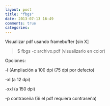 ```yaml
---
layout: post
title: "fbgs"
date: 2013-07-13 16:49
comments: true
categories: 
---
```

Visualizar pdf usando framebuffer [sin X]

>$ fbgs -c archivo.pdf  (visualizarlo en color)

Opciones:

-l  (Ampliación a 100 dpi (75 dpi por defecto)

-xl (a 12 dpi)

-xxl (a 150 dpi)

-p contraseña (Si el pdf requiera contraseña)


